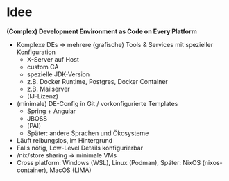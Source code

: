 # Idee

**(Complex) Development Environment as Code on Every Platform**

- Komplexe DEs => mehrere (grafische) Tools & Services mit spezieller Konfiguration
    - X-Server auf Host
    - custom CA
    - spezielle JDK-Version
    - z.B. Docker Runtime, Postgres, Docker Container
    - z.B. Mailserver
    - (IJ-Lizenz)
- (minimale) DE-Config in Git / vorkonfigurierte Templates
    - Spring + Angular
    - JBOSS
    - (PAI)
    - Später: andere Sprachen und Ökosysteme
- Läuft reibungslos, im Hintergrund
- Falls nötig, Low-Level Details konfigurierbar
- /nix/store sharing => minimale VMs
- Cross platform: Windows (WSL), Linux (Podman), Später: NixOS (nixos-container), MacOS (LIMA)

